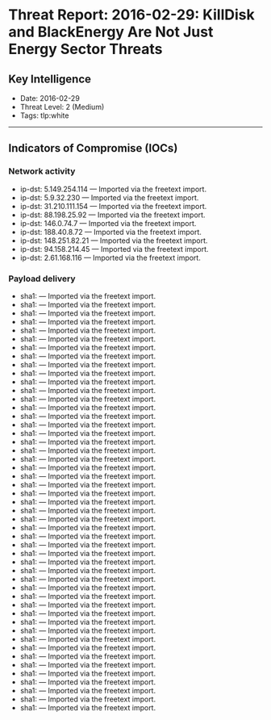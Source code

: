 # Threat Report: 2016-02-29: KillDisk and BlackEnergy Are Not Just Energy Sector Threats


## Key Intelligence
* Date: 2016-02-29
* Threat Level: 2 (Medium)
* Tags: tlp:white

---

## Indicators of Compromise (IOCs)
### Network activity
* ip-dst: 5.149.254.114 — Imported via the freetext import.
* ip-dst: 5.9.32.230 — Imported via the freetext import.
* ip-dst: 31.210.111.154 — Imported via the freetext import.
* ip-dst: 88.198.25.92 — Imported via the freetext import.
* ip-dst: 146.0.74.7 — Imported via the freetext import.
* ip-dst: 188.40.8.72 — Imported via the freetext import.
* ip-dst: 148.251.82.21 — Imported via the freetext import.
* ip-dst: 94.158.214.45 — Imported via the freetext import.
* ip-dst: 2.61.168.116 — Imported via the freetext import.

### Payload delivery
* sha1: <sha1> — Imported via the freetext import.
* sha1: <sha1> — Imported via the freetext import.
* sha1: <sha1> — Imported via the freetext import.
* sha1: <sha1> — Imported via the freetext import.
* sha1: <sha1> — Imported via the freetext import.
* sha1: <sha1> — Imported via the freetext import.
* sha1: <sha1> — Imported via the freetext import.
* sha1: <sha1> — Imported via the freetext import.
* sha1: <sha1> — Imported via the freetext import.
* sha1: <sha1> — Imported via the freetext import.
* sha1: <sha1> — Imported via the freetext import.
* sha1: <sha1> — Imported via the freetext import.
* sha1: <sha1> — Imported via the freetext import.
* sha1: <sha1> — Imported via the freetext import.
* sha1: <sha1> — Imported via the freetext import.
* sha1: <sha1> — Imported via the freetext import.
* sha1: <sha1> — Imported via the freetext import.
* sha1: <sha1> — Imported via the freetext import.
* sha1: <sha1> — Imported via the freetext import.
* sha1: <sha1> — Imported via the freetext import.
* sha1: <sha1> — Imported via the freetext import.
* sha1: <sha1> — Imported via the freetext import.
* sha1: <sha1> — Imported via the freetext import.
* sha1: <sha1> — Imported via the freetext import.
* sha1: <sha1> — Imported via the freetext import.
* sha1: <sha1> — Imported via the freetext import.
* sha1: <sha1> — Imported via the freetext import.
* sha1: <sha1> — Imported via the freetext import.
* sha1: <sha1> — Imported via the freetext import.
* sha1: <sha1> — Imported via the freetext import.
* sha1: <sha1> — Imported via the freetext import.
* sha1: <sha1> — Imported via the freetext import.
* sha1: <sha1> — Imported via the freetext import.
* sha1: <sha1> — Imported via the freetext import.
* sha1: <sha1> — Imported via the freetext import.
* sha1: <sha1> — Imported via the freetext import.
* sha1: <sha1> — Imported via the freetext import.
* sha1: <sha1> — Imported via the freetext import.
* sha1: <sha1> — Imported via the freetext import.
* sha1: <sha1> — Imported via the freetext import.
* sha1: <sha1> — Imported via the freetext import.
* sha1: <sha1> — Imported via the freetext import.
* sha1: <sha1> — Imported via the freetext import.
* sha1: <sha1> — Imported via the freetext import.
* sha1: <sha1> — Imported via the freetext import.
* sha1: <sha1> — Imported via the freetext import.
* sha1: <sha1> — Imported via the freetext import.
* sha1: <sha1> — Imported via the freetext import.
* sha1: <sha1> — Imported via the freetext import.
